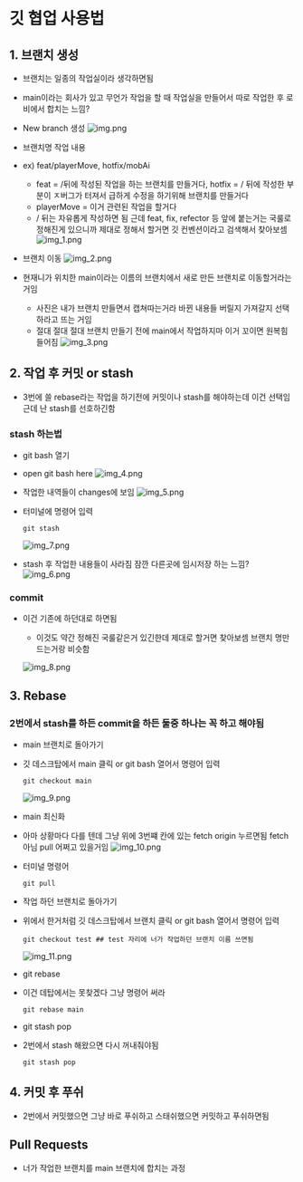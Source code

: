 # 깃 협업 사용법

## 1. 브랜치 생성

- 브랜치는 일종의 작업실이라 생각하면됨
- main이라는 회사가 있고 무언가 작업을 할 때 작업실을 만들어서 따로 작업한 후 로비에서 합치는 느낌?

- New branch  생성
![img.png](ReadMeImage/img.png)

- 브랜치명 작업 내용
- ex) feat/playerMove, hotfix/mobAi
  - feat = /뒤에 작성된 작업을 하는 브랜치를 만들거다, hotfix = / 뒤에 작성한 부분이 ㅈ버그가 터져서 급하게 수정을 하기위해 브랜치를 만들거다
  - playerMove = 이거 관련된 작업을 할거다
  - / 뒤는 자유롭게 작성하면 됨 근데 feat, fix, refector 등 앞에 붙는거는 국룰로 정해진게 있으니까 제대로 정해서 할거면 깃 컨벤션이라고 검색해서 찾아보셈 
![img_1.png](img_1.png)

- 브랜치 이동
![img_2.png](img_2.png)

- 현재니가 위치한 main이라는 이름의 브랜치에서 새로 만든 브랜치로 이동할거라는 거임
  - 사진은 내가 브랜치 만들면서 캡쳐따는거라 바뀐 내용들 버릴지 가져갈지 선택하라고 뜨는 거임
  - 절대 절대 절대 브랜치 만들기 전에 main에서 작업하지마 이거 꼬이면 원복힘들어짐
![img_3.png](img_3.png)

## 2. 작업 후 커밋 or stash

- 3번에 쓸 rebase라는 작업을 하기전에 커밋이나 stash를 해야하는데 이건 선택임 근데 난 stash를 선호하긴함

### stash 하는법 

- git bash 열기
- open git bash here
![img_4.png](img_4.png)

- 작업한 내역들이 changes에 보임
![img_5.png](img_5.png)

- 터미널에 명령어 입력
  ```
  git stash
  ```
  ![img_7.png](img_7.png)
- stash 후 작업한 내용들이 사라짐 잠깐 다른곳에 임시저장 하는 느낌?
![img_6.png](img_6.png)

### commit

- 이건 기존에 하던대로 하면됨
  - 이것도 약간 정해진 국룰같은거 있긴한데 제대로 할거면 찾아보셈 브랜치 명만드는거랑 비슷함

  ![img_8.png](img_8.png)

## 3. Rebase
### 2번에서 stash를 하든 commit을 하든 둘중 하나는 꼭 하고 해야됨

- main 브랜치로 돌아가기
- 깃 데스크탑에서 main 클릭 or git bash 열어서 명령어 입력
  ```
  git checkout main
  ```
  ![img_9.png](img_9.png)

- main 최신화
- 아마 상황마다 다를 텐데 그냥 위에 3번쨰 칸에 있는 fetch origin 누르면됨 fetch 아님 pull 어쩌고 있을거임
![img_10.png](img_10.png)
- 터미널 명령어
  ```
  git pull
  ```
- 작업 하던 브랜치로 돌아가기
- 위에서 한거처럼 깃 데스크탑에서 브랜치 클릭 or git bash 열어서 명령어 입력
  ```
  git checkout test ## test 자리에 너가 작업하던 브랜치 이름 쓰면됨
  ```
  ![img_11.png](img_11.png)

- git rebase
- 이건 데탑에서는 못찾겠다 그냥 명령어 써라
  ```
  git rebase main
  ```

- git stash pop
- 2번에서 stash 해왔으면 다시 꺼내줘야됨
  ```
  git stash pop
  ```
## 4. 커밋 후 푸쉬
- 2번에서 커밋했으면 그냥 바로 푸쉬하고 스태쉬했으면 커밋하고 푸쉬하면됨

## Pull Requests

- 너가 작업한 브랜치를 main 브랜치에 합치는 과정